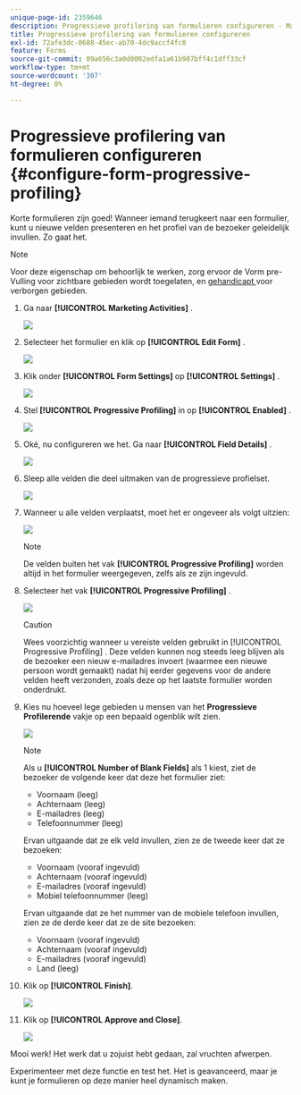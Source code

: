 ```yaml
---
unique-page-id: 2359646
description: Progressieve profilering van formulieren configureren - Marketo Docs - Productdocumentatie
title: Progressieve profilering van formulieren configureren
exl-id: 72afe3dc-0688-45ec-ab70-4dc9accf4fc8
feature: Forms
source-git-commit: 09a656c3a0d0002edfa1a61b987bff4c1dff33cf
workflow-type: tm+mt
source-wordcount: '307'
ht-degree: 0%

---
```


# Progressieve profilering van formulieren configureren {#configure-form-progressive-profiling}

Korte formulieren zijn goed! Wanneer iemand terugkeert naar een formulier, kunt u nieuwe velden presenteren en het profiel van de bezoeker geleidelijk invullen. Zo gaat het.

>[!NOTE]
>
>Voor deze eigenschap om behoorlijk te werken, zorg ervoor de Vorm pre-Vulling voor zichtbare gebieden wordt toegelaten, en [ gehandicapt ](/help/marketo/product-docs/demand-generation/forms/form-fields/disable-pre-fill-for-a-form-field.md) voor verborgen gebieden.

1. Ga naar **[!UICONTROL Marketing Activities]** .

   ![](assets/ma-1.png)

1. Selecteer het formulier en klik op **[!UICONTROL Edit Form]** .

   ![](assets/image2014-9-15-12-3a31-3a20.png)

1. Klik onder **[!UICONTROL Form Settings]** op **[!UICONTROL Settings]** .

   ![](assets/image2014-9-15-12-3a31-3a29.png)

1. Stel **[!UICONTROL Progressive Profiling]** in op **[!UICONTROL Enabled]** .

   ![](assets/image2014-9-15-12-3a31-3a47.png)

1. Oké, nu configureren we het. Ga naar **[!UICONTROL Field Details]** .

   ![](assets/image2014-9-15-12-3a31-3a55.png)

1. Sleep alle velden die deel uitmaken van de progressieve profielset.

   ![](assets/image2014-9-15-12-3a32-3a3.png)

1. Wanneer u alle velden verplaatst, moet het er ongeveer als volgt uitzien:

   ![](assets/image2014-9-15-12-3a32-3a12.png)

   >[!NOTE]
   >
   >De velden buiten het vak **[!UICONTROL Progressive Profiling]** worden altijd in het formulier weergegeven, zelfs als ze zijn ingevuld.

1. Selecteer het vak **[!UICONTROL Progressive Profiling]** .

   ![](assets/image2014-9-15-12-3a32-3a19.png)

   >[!CAUTION]
   >
   >Wees voorzichtig wanneer u vereiste velden gebruikt in [!UICONTROL Progressive Profiling] . Deze velden kunnen nog steeds leeg blijven als de bezoeker een nieuw e-mailadres invoert (waarmee een nieuwe persoon wordt gemaakt) nadat hij eerder gegevens voor de andere velden heeft verzonden, zoals deze op het laatste formulier worden onderdrukt.

1. Kies nu hoeveel lege gebieden u mensen van het **Progressieve Profilerende** vakje op een bepaald ogenblik wilt zien.

   ![](assets/image2014-9-15-12-3a32-3a26.png)

   >[!NOTE]
   >
   >Als u **[!UICONTROL Number of Blank Fields]** als 1 kiest, ziet de bezoeker de volgende keer dat deze het formulier ziet:
   >
   >* Voornaam (leeg)
   >* Achternaam (leeg)
   >* E-mailadres (leeg)
   >* Telefoonnummer (leeg)
   >
   >Ervan uitgaande dat ze elk veld invullen, zien ze de tweede keer dat ze bezoeken:
   >
   >* Voornaam (vooraf ingevuld)
   >* Achternaam (vooraf ingevuld)
   >* E-mailadres (vooraf ingevuld)
   >* Mobiel telefoonnummer (leeg)
   >
   >Ervan uitgaande dat ze het nummer van de mobiele telefoon invullen, zien ze de derde keer dat ze de site bezoeken:
   >
   >* Voornaam (vooraf ingevuld)
   >* Achternaam (vooraf ingevuld)
   >* E-mailadres (vooraf ingevuld)
   >* Land (leeg)

1. Klik op **[!UICONTROL Finish]**.

   ![](assets/image2014-9-15-12-3a33-3a35.png)

1. Klik op **[!UICONTROL Approve and Close]**.

   ![](assets/image2014-9-15-12-3a33-3a45.png)

Mooi werk! Het werk dat u zojuist hebt gedaan, zal vruchten afwerpen.

Experimenteer met deze functie en test het. Het is geavanceerd, maar je kunt je formulieren op deze manier heel dynamisch maken.
